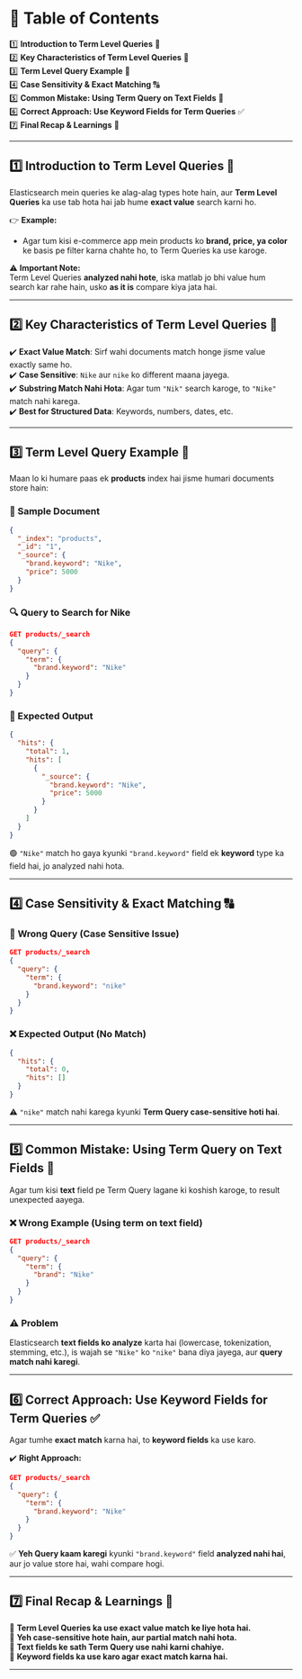 # 📌 **Table of Contents**
1️⃣ **Introduction to Term Level Queries** 🧐  
2️⃣ **Key Characteristics of Term Level Queries** 🔑  
3️⃣ **Term Level Query Example** 📝  
4️⃣ **Case Sensitivity & Exact Matching** 🔠  
5️⃣ **Common Mistake: Using Term Query on Text Fields** 🚨  
6️⃣ **Correct Approach: Use Keyword Fields for Term Queries** ✅  
7️⃣ **Final Recap & Learnings** 🎯  

---

## 1️⃣ **Introduction to Term Level Queries** 🧐  
Elasticsearch mein queries ke alag-alag types hote hain, aur **Term Level Queries** ka use tab hota hai jab hume **exact value** search karni ho.  

👉 **Example:**  
- Agar tum kisi e-commerce app mein products ko **brand, price, ya color** ke basis pe filter karna chahte ho, to Term Queries ka use karoge.  

⚠️ **Important Note:**  
Term Level Queries **analyzed nahi hote**, iska matlab jo bhi value hum search kar rahe hain, usko **as it is** compare kiya jata hai.  

---

## 2️⃣ **Key Characteristics of Term Level Queries** 🔑  
✔️ **Exact Value Match**: Sirf wahi documents match honge jisme value exactly same ho.  
✔️ **Case Sensitive**: `Nike` aur `nike` ko different maana jayega.  
✔️ **Substring Match Nahi Hota**: Agar tum `"Nik"` search karoge, to `"Nike"` match nahi karega.  
✔️ **Best for Structured Data**: Keywords, numbers, dates, etc.  

---

## 3️⃣ **Term Level Query Example** 📝  
Maan lo ki humare paas ek **products** index hai jisme humari documents store hain:  

### **📄 Sample Document**
```json
{
  "_index": "products",
  "_id": "1",
  "_source": {
    "brand.keyword": "Nike",
    "price": 5000
  }
}
```

### **🔍 Query to Search for Nike**
```json
GET products/_search
{
  "query": {
    "term": {
      "brand.keyword": "Nike"
    }
  }
}
```

### **📌 Expected Output**
```json
{
  "hits": {
    "total": 1,
    "hits": [
      {
        "_source": {
          "brand.keyword": "Nike",
          "price": 5000
        }
      }
    ]
  }
}
```
🟢 `"Nike"` match ho gaya kyunki `"brand.keyword"` field ek **keyword** type ka field hai, jo analyzed nahi hota.  

---

## 4️⃣ **Case Sensitivity & Exact Matching** 🔠  
### 🚨 **Wrong Query (Case Sensitive Issue)**
```json
GET products/_search
{
  "query": {
    "term": {
      "brand.keyword": "nike"
    }
  }
}
```
### ❌ Expected Output (No Match)
```json
{
  "hits": {
    "total": 0,
    "hits": []
  }
}
```
⚠️ `"nike"` match nahi karega kyunki **Term Query case-sensitive hoti hai**.  

---

## 5️⃣ **Common Mistake: Using Term Query on Text Fields** 🚨  
Agar tum kisi **text** field pe Term Query lagane ki koshish karoge, to result unexpected aayega.  

### **❌ Wrong Example (Using term on text field)**
```json
GET products/_search
{
  "query": {
    "term": {
      "brand": "Nike"
    }
  }
}
```
### ⚠️ **Problem**  
Elasticsearch **text fields ko analyze** karta hai (lowercase, tokenization, stemming, etc.), is wajah se `"Nike"` ko `"nike"` bana diya jayega, aur **query match nahi karegi**.  

---

## 6️⃣ **Correct Approach: Use Keyword Fields for Term Queries** ✅  
Agar tumhe **exact match** karna hai, to **keyword fields** ka use karo.  

✔️ **Right Approach:**  
```json
GET products/_search
{
  "query": {
    "term": {
      "brand.keyword": "Nike"
    }
  }
}
```
✅ **Yeh Query kaam karegi** kyunki `"brand.keyword"` field **analyzed nahi hai**, aur jo value store hai, wahi compare hogi.  

---

## 7️⃣ **Final Recap & Learnings** 🎯  
📌 **Term Level Queries ka use exact value match ke liye hota hai.**  
📌 **Yeh case-sensitive hote hain, aur partial match nahi hota.**  
📌 **Text fields ke sath Term Query use nahi karni chahiye.**  
📌 **Keyword fields ka use karo agar exact match karna hai.**  

---

